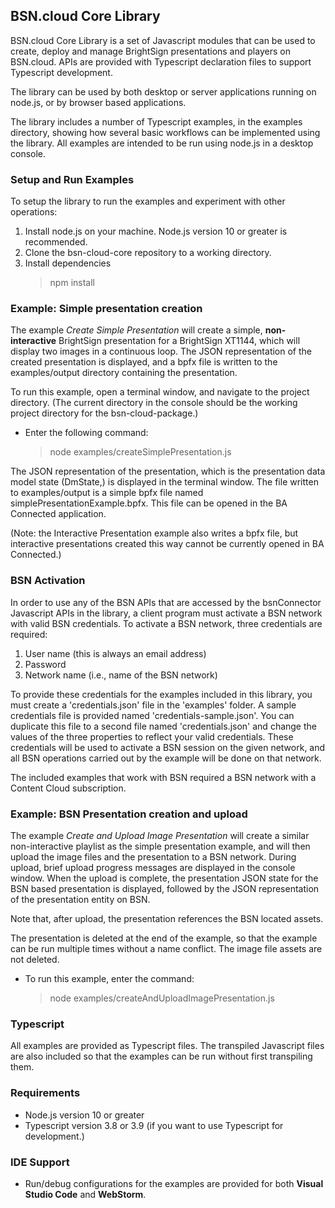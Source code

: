 ## BSN.cloud Core Library

BSN.cloud Core Library is a set of Javascript modules that can be used to create, deploy and manage BrightSign presentations and players on BSN.cloud. APIs are provided with Typescript declaration files to support Typescript development.

The library can be used by both desktop or server applications running on node.js, or by browser based applications.

The library includes a number of Typescript examples, in the examples directory, showing how several basic workflows can be implemented using the library. All examples are intended to be run using node.js in a desktop console.

### Setup and Run Examples

To setup the library to run the examples and experiment with other operations:
1. Install node.js on your machine. Node.js version 10 or greater is recommended.
2. Clone the bsn-cloud-core repository to a working directory.
3. Install dependencies
    > npm install

### Example: Simple presentation creation

The example *Create Simple Presentation* will create a simple, **non-interactive** BrightSign presentation for a BrightSign XT1144, which will display two images in a continuous loop. The JSON representation of the created presentation is displayed, and a bpfx file is written to the examples/output directory containing the presentation.

To run this example, open a terminal window, and navigate to the project directory. (The current directory in the console should be the working project directory for the bsn-cloud-package.)
- Enter the following command:
    > node examples/createSimplePresentation.js

The JSON representation of the presentation, which is the presentation data model state (DmState,) is displayed in the terminal window. The file written to examples/output is a simple bpfx file named simplePresentationExample.bpfx. This file can be opened in the BA Connected application.

(Note: the Interactive Presentation example also writes a bpfx file, but interactive presentations created this way cannot be currently opened in BA Connected.)

### BSN Activation

In order to use any of the BSN APIs that are accessed by the bsnConnector Javascript APIs in the library, a client program must activate a BSN network with valid BSN credentials. To activate a BSN network, three credentials are required:
1. User name (this is always an email address)
2. Password
3. Network name (i.e., name of the BSN network)

To provide these credentials for the examples included in this library, you must create a 'credentials.json' file in the 'examples' folder. A sample credentials file is provided named 'credentials-sample.json'. You can duplicate this file to a second file named 'credentials.json' and change the values of the three properties to reflect your valid credentials. These credentials will be used to activate a BSN session on the given network, and all BSN operations carried out by the example will be done on that network.

The included examples that work with BSN required a BSN network with a Content Cloud subscription.

### Example: BSN Presentation creation and upload

The example *Create and Upload Image Presentation* will create a similar non-interactive playlist as the simple presentation example, and will then upload the image files and the presentation to a BSN network. During upload, brief upload progress messages are displayed in the console window. When the upload is complete, the presentation JSON state for the BSN based presentation is displayed, followed by the JSON representation of the presentation entity on BSN.

Note that, after upload, the presentation references the BSN located assets.

The presentation is deleted at the end of the example, so that the example can be run multiple times without a name conflict. The image file assets are not deleted.

- To run this example, enter the command:
    > node examples/createAndUploadImagePresentation.js

### Typescript

All examples are provided as Typescript files. The transpiled Javascript files are also included so that the examples can be run without first transpiling them.

### Requirements
- Node.js version 10 or greater
- Typescript version 3.8 or 3.9 (if you want to use Typescript for development.)

### IDE Support
- Run/debug configurations for the examples are provided for both **Visual Studio Code** and **WebStorm**.
